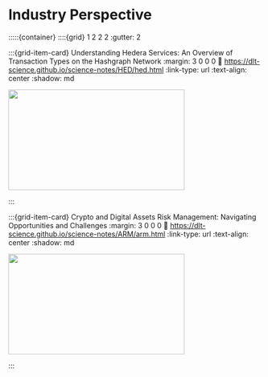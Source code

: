 # Industry Perspective

:::::{container}
::::{grid} 1 2 2 2
:gutter: 2

:::{grid-item-card} Understanding Hedera Services: An Overview of Transaction Types on the Hashgraph Network
:margin: 3 0 0 0
:link: https://dlt-science.github.io/science-notes/HED/hed.html
:link-type: url
:text-align: center
:shadow: md

<img src= "https://media.licdn.com/dms/image/D4D12AQG4Djg6_lcLGw/article-cover_image-shrink_423_752/0/1689060355220?e=1697673600&v=beta&t=5iA1olw-I3M52kTlPcvccGQ9Cvv_j68yv1m-Lm7OSiM"  width="350px" height="200px">


:::

:::{grid-item-card} Crypto and Digital Assets Risk Management: Navigating Opportunities and Challenges
:margin: 3 0 0 0
:link: https://dlt-science.github.io/science-notes/ARM/arm.html
:link-type: url
:text-align: center
:shadow: md

<img src= "https://encrypted-tbn0.gstatic.com/images?q=tbn:ANd9GcRNjhXdVVvkmieR-L8ve2giSwLn8-_R5jB6CKvLCJMZ3zM7TuqIc3vCGUcMhin_FSNPARs&usqp=CAU" width="350px" height="200px">



:::
